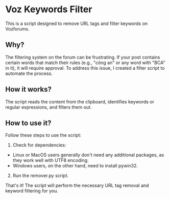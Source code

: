 # Voz Keywords Filter
This is a script designed to remove URL tags and filter keywords on Vozforums.

## Why?
The filtering system on the forum can be frustrating. If your post contains certain words that match their rules (e.g., "công an" or any word with "BCA" in it), it will require approval. To address this issue, I created a filter script to automate the process.

## How it works?
The script reads the content from the clipboard, identifies keywords or regular expressions, and filters them out.

## How to use it?
Follow these steps to use the script:

1. Check for dependencies:
- Linux or MacOS users generally don't need any additional packages, as they work well with UTF8 encoding.
- Windows users, on the other hand, need to install pywin32.
2. Run the remover.py script.

That's it! The script will perform the necessary URL tag removal and keyword filtering for you.